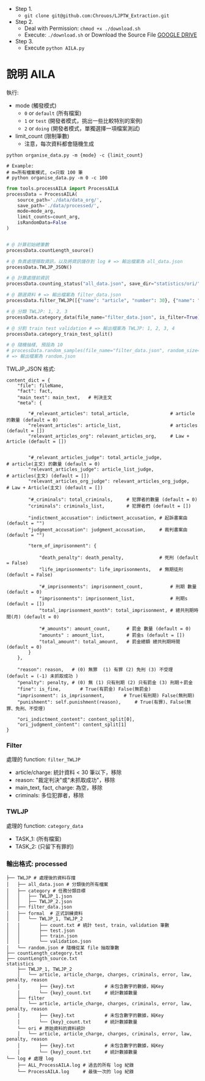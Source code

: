 + Step 1.
    + `git clone git@github.com:Chrouos/LJPTW_Extraction.git`
+ Step 2.
    + Deal with Permission: `chmod +x ./download.sh`
    + Execute: `./download.sh` or Download the Source File [GOOGLE DRIVE](https://drive.google.com/file/d/1-sBPlmdmkzimdhCu7Aa8Ug1EluNwRBHT/view?usp=drive_link)
+ Step 3.
    + Execute `python AILA.py`


# 說明 AILA
執行:
+ mode (觸發模式)
    + `0` or `default` (所有檔案)
    + `1` or `test` (開發者模式，挑出一些比較特別的案例)
    + `2` or `doing` (開發者模式，單獨選擇一項檔案測試)
+ limit_count (限制筆數)
    + 注意，每次資料都會隨機生成 
```shell
python organise_data.py -m {mode} -c {limit_count} 

# Example:
# m=所有檔案模式, c=只取 100 筆
# python organise_data.py -m 0 -c 100

```

```py
from tools.processAILA import ProcessAILA
processData = ProcessAILA(
    source_path='./data/data_org/',
    save_path='./data/processed/',
    mode=mode_arg,
    limit_counts=count_arg,
    isRandomData=False
)


# @ 計算初始總筆數
processData.countLength_source()

# @ 負責處理擷取資訊，以及將資訊儲存到 log # => 輸出檔案為 all_data.json
processData.TWLJP_JSON()

# @ 計算處理前資訊
processData.counting_status("all_data.json", save_dir="statistics/ori/")

# @ 篩選資料 # => 輸出檔案為 filter_data.json
processData.filter_TWLJP([{"name": "article", "number": 30}, {"name": "charges", "number": 30}], "all_data.json", reference_dir="statistics/filter/")

# @ 分類 TWLJP: 1, 2, 3
processData.category_data(file_name="filter_data.json", is_filter=True)

# @ 分割 train test validation # => 輸出檔案為 TWLJP: 1, 2, 3, 4
processData.category_train_test_split()

# @ 隨機抽樣, 預設為 10
# processData.random_samples(file_name="filter_data.json", random_size=10)
# => 輸出檔案為 random.json
```

TWLJP_JSON 格式:
```
content_dict = {
    "file": fileName,
    "fact": fact, 
    "main_text": main_text,   # 判決主文
    "meta": {
        
        "#_relevant_articles": total_article,               # article 的數量 (default = 0)
        "relevant_articles": article_list,                  # articles (default = [])
        "relevant_articles_org": relevant_articles_org,     # Law + Article (default = [])
        
        
        "#_relevant_articles_judge": total_article_judge,               # article(主文) 的數量 (default = 0)
        "relevant_articles_judge": article_list_judge,                  # articles(主文) (default = [])
        "relevant_articles_org_judge": relevant_articles_org_judge,     # Law + Article(主文) (default = [])
        
        "#_criminals": total_criminals,     # 犯罪者的數量 (default = 0)
        "criminals": criminals_list,        # 犯罪者們 (default = [])
        
        "indictment_accusation": indictment_accusation, # 起訴書案由 (default = "")
        "judgment_accusation": judgment_accusation,     # 裁判書案由 (default = "")
        
        "term_of_imprisonment": {
            
            "death_penalty": death_penalty,             # 死刑 (default = False)
            "life_imprisonments": life_imprisonments,   # 無期徒刑 (default = False)
            
            "#_imprisonments": imprisonment_count,          # 刑期 數量 (default = 0)
            "imprisonments": imprisonment_list,             # 刑期s (default = [])
            "total_imprisonment_month": total_imprisonment, # 總共刑期時間(月) (default = 0)
            
            "#_amounts": amount_count,      # 罰金 數量 (default = 0)
            "amounts" : amount_list,        # 罰金s (default = [])
            "total_amount": total_amount,   # 罰金總額 總共刑期時間 (default = 0)
        }
    },
    
    "reason": reason,   # (0) 無罪  (1) 有罪 (2) 免刑 (3) 不受理  (default = (-1) 未抓取成功 )
    "penalty": penalty, # (0) 無 (1) 只有刑期 (2) 只有罰金 (3) 刑期＋罰金
    "fine": is_fine,       # True(有罰金) False(無罰金)
    "imprisonment": is_imprisonment,       # True(有刑期) False(無刑期)
    "punishment": self.punishment(reason),     # True(有罪)、False(無罪、免刑、不受理)
    
    "ori_indictment_content": content_split[0],
    "ori_judgment_content": content_split[1]
}
```

### Filter
處理的 function: `filter_TWLJP`
+ article/charge: 統計資料 < 30 筆以下，移除
+ reason: "裁定判決"或"未抓取成功"，移除
+ main_text, fact, charge: 為空，移除 
+ criminals: 多位犯罪者，移除

### TWLJP 
處理的 function: `category_data`
+ TASK_1: (所有檔案)
+ TASK_2: (只留下有罪的)


### 輸出格式: processed
```
├── TWLJP # 處理後的資料存擋
│   ├── all_data.json # 分類後的所有檔案
│   ├── category # 任務分類目標
│   │   ├── TWLJP_1.json
│   │   ├── TWLJP_2.json
│   ├── filter_data.json
│   ├── formal  # 正式訓練資料
│   │   └── TWLJP_1, TWLJP_2
│   │       ├── count.txt # 統計 test, train, validation 筆數
│   │       ├── test.json
│   │       ├── train.json
│   │       └── validation.json
│   └── random.json # 隨機從某 file 抽取筆數
├── countLength_category.txt
├── countLength_source.txt
statistics
    ├── TWLJP_1, TWLJP_2
    │   └── article, article_charge, charges, criminals, error, law, penalty, reason
    │       ├── {key}.txt           # 未包含數字的數據，純Key
    │       └── {key}_count.txt     # 統計數據數量
    ├── filter
    │   └── article, article_charge, charges, criminals, error, law, penalty, reason
    │       ├── {key}.txt           # 未包含數字的數據，純Key
    │       └── {key}_count.txt     # 統計數據數量
    └── ori # 原始資料的資料統計
    │   └── article, article_charge, charges, criminals, error, law, penalty, reason
    │       ├── {key}.txt           # 未包含數字的數據，純Key
    │       └── {key}_count.txt     # 統計數據數量
└── log # 處理 log
    ├── ALL_ProcessAILA.log # 過去的所有 log 紀錄
    └── ProcessAILA.log     # 最後一次的 log 紀錄


```
